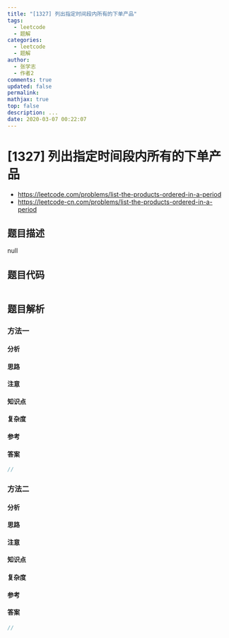 ```yaml
---
title: "[1327] 列出指定时间段内所有的下单产品"
tags:
  - leetcode
  - 题解
categories:
  - leetcode
  - 题解
author:
  - 张学志
  - 作者2
comments: true
updated: false
permalink:
mathjax: true
top: false
description: ...
date: 2020-03-07 00:22:07
---
```



# [1327] 列出指定时间段内所有的下单产品
* https://leetcode.com/problems/list-the-products-ordered-in-a-period
* https://leetcode-cn.com/problems/list-the-products-ordered-in-a-period


## 题目描述

null


## 题目代码

```cpp
```


## 题目解析


### 方法一

#### 分析

#### 思路

#### 注意

#### 知识点

#### 复杂度

#### 参考

#### 答案

```cpp
//
```


### 方法二

#### 分析

#### 思路

#### 注意

#### 知识点

#### 复杂度

#### 参考

#### 答案

```cpp
//
```


